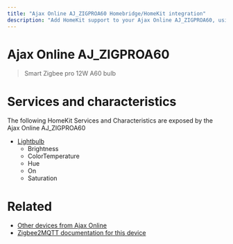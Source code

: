```yaml
---
title: "Ajax Online AJ_ZIGPROA60 Homebridge/HomeKit integration"
description: "Add HomeKit support to your Ajax Online AJ_ZIGPROA60, using Homebridge, Zigbee2MQTT and homebridge-z2m."
---
```

<!---
This file has been GENERATED using src/docgen/docgen.ts
DO NOT EDIT THIS FILE MANUALLY!
-->
# Ajax Online AJ_ZIGPROA60
> Smart Zigbee pro 12W A60 bulb


# Services and characteristics
The following HomeKit Services and Characteristics are exposed by
the Ajax Online AJ_ZIGPROA60

* [Lightbulb](../../light.md)
  * Brightness
  * ColorTemperature
  * Hue
  * On
  * Saturation


# Related
* [Other devices from Ajax Online](../index.md#ajax_online)
* [Zigbee2MQTT documentation for this device](https://www.zigbee2mqtt.io/devices/AJ_ZIGPROA60.html)